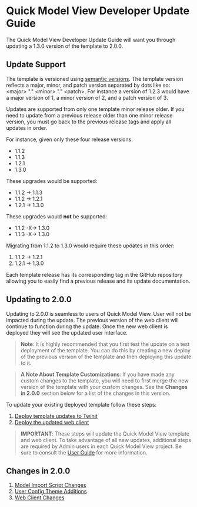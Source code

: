 # Quick Model View Developer Update Guide

The Quick Model View Developer Update Guide will want you through updating a 1.3.0 version of the template to 2.0.0.

## Update Support

The template is versioned using [semantic versions](https://semver.org/). The template version reflects a major, minor, and patch version separated by dots like so: \<major\> "." \<minor\> "." \<patch\>. For instance a version of 1.2.3 would have a major version of 1, a minor version of 2, and a patch version of 3.

Updates are supported from only one template minor release older. If you need to update from a previous release older than one minor release version, you must go back to the previous release tags and apply all updates in order.

For instance, given only these four release versions:

* 1.1.2
* 1.1.3
* 1.2.1
* 1.3.0

These upgrades would be supported:

* 1.1.2 -> 1.1.3
* 1.1.2 -> 1.2.1
* 1.2.1 -> 1.3.0

These upgrades would **not** be supported:

* 1.1.2 -X-> 1.3.0
* 1.1.3 -X-> 1.3.0

Migrating from 1.1.2 to 1.3.0  would require these updates in this order:

1. 1.1.2 -> 1.2.1
2. 1.2.1 -> 1.3.0

Each template release has its corresponding tag in the GitHub repository allowing you to easily find a previous release and its update documentation.

## Updating to 2.0.0

Updating to 2.0.0 is seamless to users of Quick Model View. User will not be impacted during the update. The previous version of the web client will continue to function during the update. Once the new web client is deployed they will see the updated user interface.

> **Note**: It is highly recommended that you first test the update on a test deployment of the template. You can do this by creating a new deploy of the previous version of the template and then deploying this update to it.

> **A Note About Template Customizations**: If you have made any custom changes to the template, you will need to first merge the new version of the template with your custom changes. See the **Changes in 2.0.0** section below for a list of the changes in this version.

To update your existing deployed template follow these steps:

1. [Deploy template updates to Twinit](./updateTwinit.md)
2. [Deploy the updated web client](./updateWebclient.md)

> **IMPORTANT**: These steps will update the Quick Model View template and web client. To take advantage of all new updates, additional steps are required by Admin users in each Quick Model View project. Be sure to consult the [User Guide](../user%20guide/README.md) for more information.

## Changes in 2.0.0

1. [Model Import Script Changes](./details/import.md)
2. [User Config Theme Additions](./details/theme.md)
3. [Web Client Changes](./details/webclient.md)